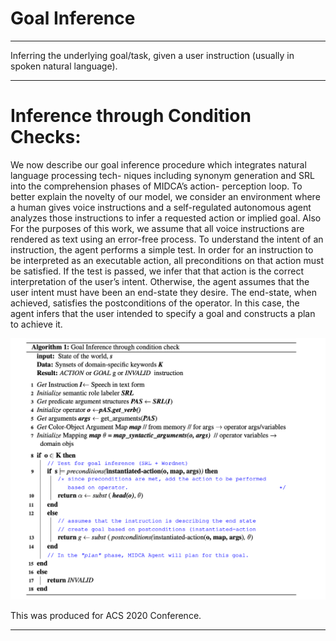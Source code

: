 # Goal Inference
---

Inferring the underlying goal/task, given a user instruction (usually in spoken natural language). 

--- 

# Inference through Condition Checks: 

We now describe our goal inference procedure which integrates natural language processing tech- niques including synonym generation and SRL into the comprehension phases of MIDCA’s action- perception loop. To better explain the novelty of our model, we consider an environment where a human gives voice instructions and a self-regulated autonomous agent analyzes those instructions to infer a requested action or implied goal. Also For the purposes of this work, we assume that all voice instructions are rendered as text using an error-free process. To understand the intent of an instruction, the agent performs a simple test. In order for an instruction to be interpreted as an executable action, all preconditions on that action must be satisfied. If the test is passed, we infer that that action is the correct interpretation of the user’s intent. Otherwise, the agent assumes that the user intent must have been an end-state they desire. The end-state, when achieved, satisfies the postconditions of the operator. In this case, the agent infers that the user intended to specify a goal and constructs a plan to achieve it.

![Conceptual Model](/Conferences/ACS2020/algorithm.png)

This was produced for ACS 2020 Conference. 

---
